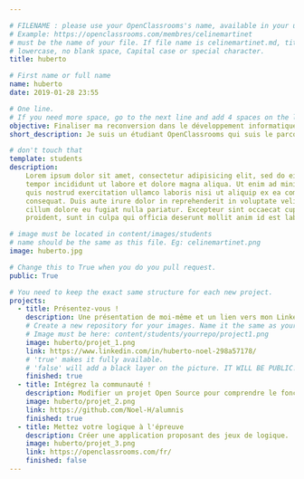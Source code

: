 ```yaml
---

# FILENAME : please use your OpenClassrooms's name, available in your url.
# Example: https://openclassrooms.com/membres/celinemartinet
# must be the name of your file. If file name is celinemartinet.md, title is celinemartinet.
# lowercase, no blank space, Capital case or special character.
title: huberto 

# First name or full name
name: huberto
date: 2019-01-28 23:55

# One line.
# If you need more space, go to the next line and add 4 spaces on the left, as in 'description'.
objective: Finaliser ma reconversion dans le développement informatique. 
short_description: Je suis un étudiant OpenClassrooms qui suis le parcours de : Développeur d'application - Java.

# don't touch that
template: students
description:
    Lorem ipsum dolor sit amet, consectetur adipisicing elit, sed do eiusmod
    tempor incididunt ut labore et dolore magna aliqua. Ut enim ad minim veniam,
    quis nostrud exercitation ullamco laboris nisi ut aliquip ex ea commodo
    consequat. Duis aute irure dolor in reprehenderit in voluptate velit esse
    cillum dolore eu fugiat nulla pariatur. Excepteur sint occaecat cupidatat non
    proident, sunt in culpa qui officia deserunt mollit anim id est laborum.

# image must be located in content/images/students
# name should be the same as this file. Eg: celinemartinet.png
image: huberto.jpg

# Change this to True when you do you pull request.
public: True

# You need to keep the exact same structure for each new project.
projects:
  - title: Présentez-vous !
    description: Une présentation de moi-même et un lien vers mon LinkedIn.
    # Create a new repository for your images. Name it the same as your nickname and profile picture.
    # Image must be here: content/students/yourrepo/project1.png
    image: huberto/projet_1.png
    link: https://www.linkedin.com/in/huberto-noel-298a57178/
    # 'true' makes it fully available.
    # 'false' will add a black layer on the picture. IT WILL BE PUBLIC!
    finished: true
  - title: Intégrez la communauté !
    description: Modifier un projet Open Source pour comprendre le fonctionnement de Git et de Github. 
    image: huberto/projet_2.png
    link: https://github.com/Noel-H/alumnis
    finished: true
  - title: Mettez votre logique à l'épreuve
    description: Créer une application proposant des jeux de logique.
    image: huberto/projet_3.png
    link: https://openclassrooms.com/fr/
    finished: false
---
```

